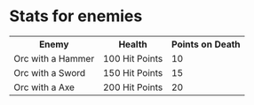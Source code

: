 # Stats for enemies
<table>
	<tr>
		<th>Enemy</th>
		<th>Health</th>
		<th>Points on Death</th>
	</tr>	
	<tr>
		<td>Orc with a Hammer</td>
		<td>100 Hit Points</td>
		<td>10</td>
	</tr>
	<tr>
		<td>Orc with a Sword</td>
		<td>150 Hit Points</td>
		<td>15</td>
	</tr>
	<tr>
		<td>Orc with a Axe</td>
		<td>200 Hit Points</td>
		<td>20</td>
	</tr>
</table>
